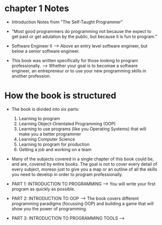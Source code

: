 # chapter 1 Notes

- Introduction Notes from "The Self-Taught Programmer"
- "Most good programmers do programming not because the expect to get paid or get adulation by the public, but because it is fun to program."
- Software Engineer II --> Above an entry level software engineer, but below a senior software engineer.

- This book was written specifically for those looking to program professionally. --> Whether your goal is to becomae a software engineer, an entrepreneur or to use your new programming skills in another profession.

# How the book is structured
- The book is divided into six parts:
    1. Learning to program
    2. Learning Object-Orientated Programming (OOP)
    3. Learning to use programs (like you Operating Systems) that will make you a better programmer
    4. Learning Computer Science
    5. Learning to program for production
    6. Getting a job and working on a team

- Many of the subjects covered in a single chapter of this book could be, and are, covered by entire books. The goal is not to cover every detail of every subject, moreso just to give you a map or an outline of all the skills you need to develop in order to program professionally.

- PART 1: INTRODUCTION TO PROGRAMMING --> You will write your first program as quickly as possible.
- PART 2: INTRODUCTION TO OOP --> The book covers different programming paradigms (focussing OOP) and building a game that will show you the power of programming.
- PART 3: INTRODUCTION TO PROGRAMMING TOOLS --> 